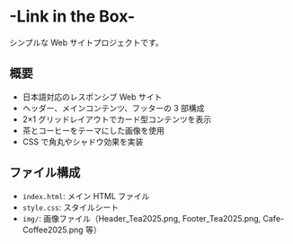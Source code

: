 # -Link in the Box-

シンプルな Web サイトプロジェクトです。

## 概要

- 日本語対応のレスポンシブ Web サイト
- ヘッダー、メインコンテンツ、フッターの 3 部構成
- 2×1 グリッドレイアウトでカード型コンテンツを表示
- 茶とコーヒーをテーマにした画像を使用
- CSS で角丸やシャドウ効果を実装

## ファイル構成

- `index.html`: メイン HTML ファイル
- `style.css`: スタイルシート
- `img/`: 画像ファイル（Header_Tea2025.png, Footer_Tea2025.png, Cafe-Coffee2025.png 等）
